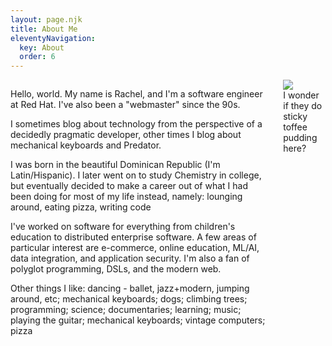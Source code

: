 ```yaml
---
layout: page.njk
title: About Me
eleventyNavigation:
  key: About
  order: 6
---
```


<div class="columns">
<div class="column is-three-quarters">

Hello, world. My name is Rachel, and I'm a software engineer at Red Hat. I've also been a "webmaster" since the 90s.

I sometimes blog about technology from the perspective of a decidedly pragmatic developer, other times I blog about mechanical keyboards and Predator.

I was born in the beautiful Dominican Republic (I'm Latin/Hispanic). I later went on to study Chemistry in college, but eventually decided to make a career out of what I had been doing for most of my life instead, namely: lounging around, eating pizza, writing code

I've worked on software for everything from children's education to distributed enterprise software. A few areas of particular interest are e-commerce, online education, ML/AI, data integration, and application security. I'm also a fan of polyglot programming, DSLs, and the modern web.

<p class="marquee">
   <span>
   Other things I like: dancing - ballet, jazz+modern, jumping around, etc; mechanical keyboards; dogs; climbing trees; programming; science; documentaries; learning; music; playing the guitar; mechanical keyboards; vintage computers; pizza
   </span>
 </p>
</div>


<div class="column">
<div class="picture">
<div class="picture__border">
<img src="/img/photos/rachel-cropped.jpg">
<figcaption>I wonder if they do sticky toffee pudding here?</figcaption>
</div>
</div>
</div>
</div>


